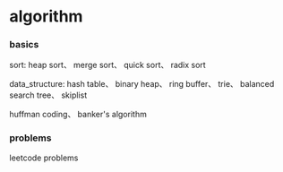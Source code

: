 # algorithm

### basics

sort: heap sort、 merge sort、 quick sort、 radix sort

data_structure: hash table、 binary heap、 ring buffer、 trie、 balanced search tree、 skiplist

huffman coding、 banker's algorithm


### problems

leetcode problems
